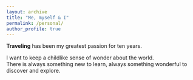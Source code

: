 ```yaml
---
layout: archive
title: "Me, myself & I"
permalink: /personal/
author_profile: true
---
```


**Traveling** has been my greatest passion for ten years.

I want to keep a childlike sense of wonder about the world. <br />
There is always something new to learn, always something wonderful to discover and explore.
